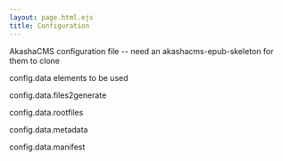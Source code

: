 ```yaml
---
layout: page.html.ejs
title: Configuration
---
```


AkashaCMS configuration file -- need an akashacms-epub-skeleton for them to clone

config.data elements to be used

config.data.files2generate

config.data.rootfiles

config.data.metadata

config.data.manifest

